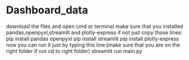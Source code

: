 # Dashboard_data
download the files and open cmd or terminal
make sure that you installed pandas,openpyxl,streamlit and plotly-express
if not just copy those lines:
pip install pandas openpyxl
pip install streamlit
pip install plotly-express
now you can run it just by typing this line:(make sure that you are on the right folder if not cd to right folder)
streamlit run main.py
